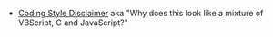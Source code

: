 ﻿
* [Coding Style Disclaimer](style_disclaimer.md)
  aka "Why does this look like a mixture of VBScript, C and JavaScript?"

